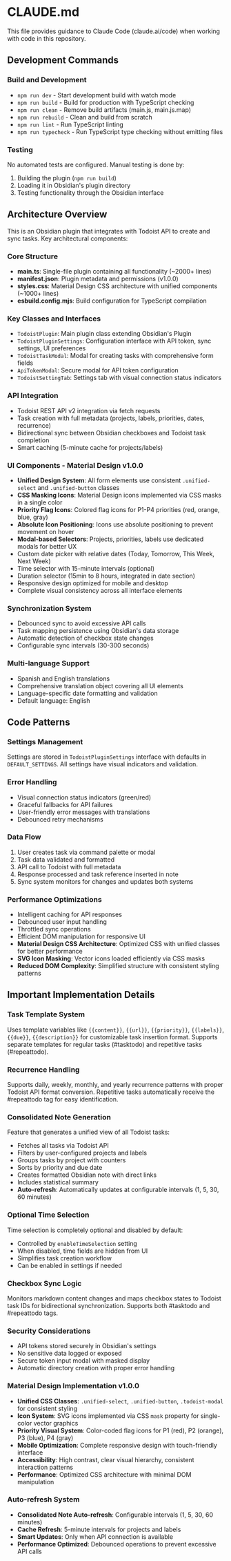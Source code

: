 # CLAUDE.md

This file provides guidance to Claude Code (claude.ai/code) when working with code in this repository.

## Development Commands

### Build and Development
- `npm run dev` - Start development build with watch mode
- `npm run build` - Build for production with TypeScript checking
- `npm run clean` - Remove build artifacts (main.js, main.js.map)
- `npm run rebuild` - Clean and build from scratch
- `npm run lint` - Run TypeScript linting
- `npm run typecheck` - Run TypeScript type checking without emitting files

### Testing
No automated tests are configured. Manual testing is done by:
1. Building the plugin (`npm run build`)
2. Loading it in Obsidian's plugin directory
3. Testing functionality through the Obsidian interface

## Architecture Overview

This is an Obsidian plugin that integrates with Todoist API to create and sync tasks. Key architectural components:

### Core Structure
- **main.ts**: Single-file plugin containing all functionality (~2000+ lines)
- **manifest.json**: Plugin metadata and permissions (v1.0.0)
- **styles.css**: Material Design CSS architecture with unified components (~1000+ lines)
- **esbuild.config.mjs**: Build configuration for TypeScript compilation

### Key Classes and Interfaces
- `TodoistPlugin`: Main plugin class extending Obsidian's Plugin
- `TodoistPluginSettings`: Configuration interface with API token, sync settings, UI preferences
- `TodoistTaskModal`: Modal for creating tasks with comprehensive form fields
- `ApiTokenModal`: Secure modal for API token configuration
- `TodoistSettingTab`: Settings tab with visual connection status indicators

### API Integration
- Todoist REST API v2 integration via fetch requests
- Task creation with full metadata (projects, labels, priorities, dates, recurrence)
- Bidirectional sync between Obsidian checkboxes and Todoist task completion
- Smart caching (5-minute cache for projects/labels)

### UI Components - Material Design v1.0.0
- **Unified Design System**: All form elements use consistent `.unified-select` and `.unified-button` classes
- **CSS Masking Icons**: Material Design icons implemented via CSS masks in a single color
- **Priority Flag Icons**: Colored flag icons for P1-P4 priorities (red, orange, blue, gray)
- **Absolute Icon Positioning**: Icons use absolute positioning to prevent movement on hover
- **Modal-based Selectors**: Projects, priorities, labels use dedicated modals for better UX
- Custom date picker with relative dates (Today, Tomorrow, This Week, Next Week)
- Time selector with 15-minute intervals (optional)
- Duration selector (15min to 8 hours, integrated in date section)
- Responsive design optimized for mobile and desktop
- Complete visual consistency across all interface elements

### Synchronization System
- Debounced sync to avoid excessive API calls
- Task mapping persistence using Obsidian's data storage
- Automatic detection of checkbox state changes
- Configurable sync intervals (30-300 seconds)

### Multi-language Support
- Spanish and English translations
- Comprehensive translation object covering all UI elements
- Language-specific date formatting and validation
- Default language: English

## Code Patterns

### Settings Management
Settings are stored in `TodoistPluginSettings` interface with defaults in `DEFAULT_SETTINGS`. All settings have visual indicators and validation.

### Error Handling
- Visual connection status indicators (green/red)
- Graceful fallbacks for API failures
- User-friendly error messages with translations
- Debounced retry mechanisms

### Data Flow
1. User creates task via command palette or modal
2. Task data validated and formatted
3. API call to Todoist with full metadata
4. Response processed and task reference inserted in note
5. Sync system monitors for changes and updates both systems

### Performance Optimizations
- Intelligent caching for API responses
- Debounced user input handling
- Throttled sync operations
- Efficient DOM manipulation for responsive UI
- **Material Design CSS Architecture**: Optimized CSS with unified classes for better performance
- **SVG Icon Masking**: Vector icons loaded efficiently via CSS masks
- **Reduced DOM Complexity**: Simplified structure with consistent styling patterns

## Important Implementation Details

### Task Template System
Uses template variables like `{{content}}`, `{{url}}`, `{{priority}}`, `{{labels}}`, `{{due}}`, `{{description}}` for customizable task insertion format. Supports separate templates for regular tasks (#tasktodo) and repetitive tasks (#repeattodo).

### Recurrence Handling
Supports daily, weekly, monthly, and yearly recurrence patterns with proper Todoist API format conversion. Repetitive tasks automatically receive the #repeattodo tag for easy identification.

### Consolidated Note Generation
Feature that generates a unified view of all Todoist tasks:
- Fetches all tasks via Todoist API
- Filters by user-configured projects and labels
- Groups tasks by project with counters
- Sorts by priority and due date
- Creates formatted Obsidian note with direct links
- Includes statistical summary
- **Auto-refresh**: Automatically updates at configurable intervals (1, 5, 30, 60 minutes)

### Optional Time Selection
Time selection is completely optional and disabled by default:
- Controlled by `enableTimeSelection` setting
- When disabled, time fields are hidden from UI
- Simplifies task creation workflow
- Can be enabled in settings if needed

### Checkbox Sync Logic
Monitors markdown content changes and maps checkbox states to Todoist task IDs for bidirectional synchronization. Supports both #tasktodo and #repeattodo tags.

### Security Considerations
- API tokens stored securely in Obsidian's settings
- No sensitive data logged or exposed
- Secure token input modal with masked display
- Automatic directory creation with proper error handling

### Material Design Implementation v1.0.0
- **Unified CSS Classes**: `.unified-select`, `.unified-button`, `.todoist-modal` for consistent styling
- **Icon System**: SVG icons implemented via CSS `mask` property for single-color vector graphics
- **Priority Visual System**: Color-coded flag icons for P1 (red), P2 (orange), P3 (blue), P4 (gray)
- **Mobile Optimization**: Complete responsive design with touch-friendly interface
- **Accessibility**: High contrast, clear visual hierarchy, consistent interaction patterns
- **Performance**: Optimized CSS architecture with minimal DOM manipulation

### Auto-refresh System
- **Consolidated Note Auto-refresh**: Configurable intervals (1, 5, 30, 60 minutes)
- **Cache Refresh**: 5-minute intervals for projects and labels
- **Smart Updates**: Only when API connection is available
- **Performance Optimized**: Debounced operations to prevent excessive API calls